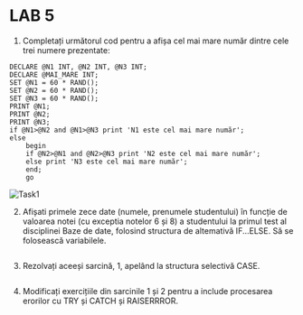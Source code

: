 # LAB 5

1. Completați următorul cod pentru a afișa cel mai mare număr dintre cele trei numere prezentate:
```
DECLARE @N1 INT, @N2 INT, @N3 INT;
DECLARE @MAI_MARE INT;
SET @N1 = 60 * RAND();
SET @N2 = 60 * RAND();
SET @N3 = 60 * RAND();
PRINT @N1;
PRINT @N2;
PRINT @N3;
if @N1>@N2 and @N1>@N3 print 'N1 este cel mai mare număr';
else 
	begin
	if @N2>@N1 and @N2>@N3 print 'N2 este cel mai mare număr';
	else print 'N3 este cel mai mare număr';
	end;
	go
```
![Task1](https://user-images.githubusercontent.com/34598688/47621711-7a1eef80-db04-11e8-9c85-3d8f5ad70013.png)

2. Afișati primele zece date (numele, prenumele studentului) în funcție de valoarea notei (cu exceptia notelor 6 și 8) a studentului la primul test al disciplinei Baze de date, folosind structura de altemativă IF...ELSE. Să se folosească variabilele.
```

```


3. Rezolvați aceeși sarcină, 1, apelând la structura selectivă CASE.
```

```


4. Modificați exercițiile din sarcinile 1 și 2 pentru a include procesarea erorilor cu TRY și CATCH și RAISERRROR.
```

```

